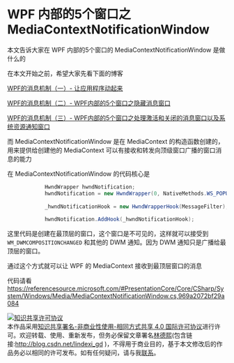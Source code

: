 
# WPF 内部的5个窗口之 MediaContextNotificationWindow

本文告诉大家在 WPF 内部的5个窗口的 MediaContextNotificationWindow 是做什么的

<!--more-->


<!-- CreateTime:2018/11/3 11:16:19 -->

<!-- csdn -->
<!-- 标签：WPF，渲染 -->

在本文开始之前，希望大家先看下面的博客

[WPF的消息机制（一）- 让应用程序动起来](http://www.cnblogs.com/powertoolsteam/archive/2010/12/30/1921426.html )

[WPF的消息机制（二）- WPF内部的5个窗口之隐藏消息窗口](https://www.cnblogs.com/powertoolsteam/archive/2010/12/31/1922794.html )

[WPF的消息机制（三）- WPF内部的5个窗口之处理激活和关闭的消息窗口以及系统资源通知窗口](https://www.cnblogs.com/powertoolsteam/archive/2011/01/12/1933896.html )

而 MediaContextNotificationWindow 是在 MediaContext 的构造函数创建的，用来提供给创建他的 MediaContext 可以有接收和转发向顶级窗口广播的窗口消息的能力

在 MediaContextNotificationWindow 的代码核心是

```csharp
            HwndWrapper hwndNotification;
            hwndNotification = new HwndWrapper(0, NativeMethods.WS_POPUP, 0, 0, 0, 0, 0, "MediaContextNotificationWindow", IntPtr.Zero, null);
 
            _hwndNotificationHook = new HwndWrapperHook(MessageFilter);
 
            hwndNotification.AddHook(_hwndNotificationHook);
```

这里代码是创建在最顶层的窗口，这个窗口是不可见的，这样就可以接受到 `WM_DWMCOMPOSITIONCHANGED` 和其他的 DWM 通知。因为 DWM 通知只是广播给最顶层的窗口。

通过这个方式就可以让 WPF 的 MediaContext 接收到最顶层窗口的消息

代码请看 https://referencesource.microsoft.com/#PresentationCore/Core/CSharp/System/Windows/Media/MediaContextNotificationWindow.cs,969a2072bf29a084





<a rel="license" href="http://creativecommons.org/licenses/by-nc-sa/4.0/"><img alt="知识共享许可协议" style="border-width:0" src="https://licensebuttons.net/l/by-nc-sa/4.0/88x31.png" /></a><br />本作品采用<a rel="license" href="http://creativecommons.org/licenses/by-nc-sa/4.0/">知识共享署名-非商业性使用-相同方式共享 4.0 国际许可协议</a>进行许可。欢迎转载、使用、重新发布，但务必保留文章署名[林德熙](http://blog.csdn.net/lindexi_gd)(包含链接:http://blog.csdn.net/lindexi_gd )，不得用于商业目的，基于本文修改后的作品务必以相同的许可发布。如有任何疑问，请与我[联系](mailto:lindexi_gd@163.com)。